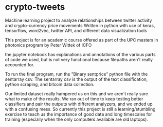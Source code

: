 # crypto-tweets

Machine learning project to analyze relationships between twitter activity and crypto-currency price movements
Written in python with use of keras, tensorflow, word2vec, twitter API, and different data visualization tools

This project is for an academic course offered as part of the UPC masters in photonics program by Peter Wittek of ICFO

the jupyter notebook has explanations and annotations of the various parts of code we used, but is not very functional because filepaths aren't really accounted for. 

To run the final program, run the "Binary sentprice" python file with the sentarray csv. The sentarray csv is the output of the text classification, python scraping, and bitcoin data collection. 

Our limited dataset really hampered us on this and we aren't really sure what to make of the results. We ran out of time to keep testing better classifiers and pair the outputs with different analyzers, and we ended up with a confusing mess. So currently this project is still a learning/stumbling exercise to teach us the importance of good data and long timescales for training (especially when the only computers available are old laptops).

